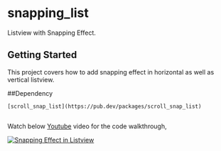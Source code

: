 # snapping_list

Listview with Snapping Effect.

## Getting Started

This project covers how to add snapping effect in horizontal as well as vertical listview.

##Dependency

	[scroll_snap_list](https://pub.dev/packages/scroll_snap_list)
	
##

Watch below [Youtube](https://www.youtube.com/watch?v=5h6NI4SuBvY) video for the code walkthrough,

[![Snapping Effect in Listview](https://img.youtube.com/vi/5h6NI4SuBvY/0.jpg)](https://www.youtube.com/watch?v=5h6NI4SuBvY)